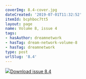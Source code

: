 ```yaml
---
coverImg: 8.4-cover.jpg
dateCreated: '2019-07-01T11:32:52'
itemId: bcphboc7tt5
layout: page
name: Volume 8, issue 4
tags:
- hasAuthor: dreamnetwork
- hasTag: dream-network-volume-8
- hasTag: dreamnetwork
type: post
urlSlug: '8.4'
---
```

<img class="card-journal-img" src="../images/8.4-rect.jpg"/><a href="../files/pdfs/Volume_8/8.4-Dream-Network-Bulletin_Volume-8-Number-4-6.pdf" download="">Download issue 8.4</a>